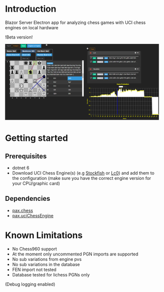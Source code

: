 # Introduction

Blazor Server Electron app for analyzing chess games with UCI chess engines on local hardware

!Beta version!

![sample pic](/images/review.png)

# Getting started
## Prerequisites
* dotnet 6
* Download UCI Chess Engine(s) (e.g [Stockfish](https://github.com/official-stockfish/Stockfish/releases/tag/sf_14.1) or [Lc0](https://github.com/LeelaChessZero/lc0/releases)) and add them to the configuration (make sure you have the correct engine version for your CPU/graphic card)

## Dependencies
* [pax.chess](https://www.nuget.org/packages/pax.chess)
* [pax.uciChessEngine](https://www.nuget.org/packages/pax.uciChessEngine)

# Known Limitations
* No Chess960 support
* At the moment only uncommented PGN imports are supported
* No sub variations from engine pvs
* No sub variations in the database
* FEN import not tested
* Database tested for lichess PGNs only

(Debug logging enabled)